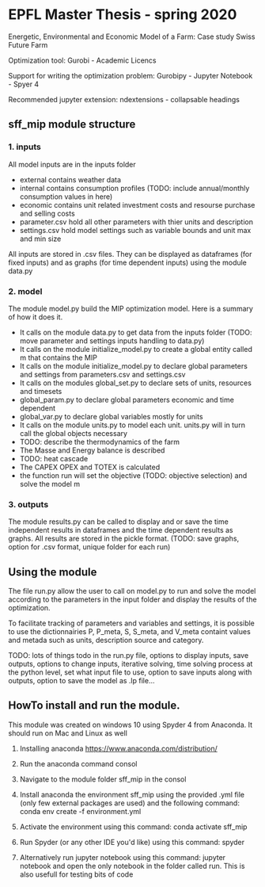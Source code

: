 # EPFL Master Thesis - spring 2020
Energetic, Environmental and Economic Model of a Farm: Case study Swiss Future Farm

Optimization tool: Gurobi - Academic Licencs

Support for writing the optimization problem: Gurobipy - Jupyter Notebook - Spyer 4

Recommended jupyter extension: ndextensions - collapsable headings

## sff_mip module structure


### 1. inputs

All model inputs are in the inputs folder

* external contains weather data
* internal contains consumption profiles (TODO: include annual/monthly consumption values in here)
* economic contains unit related investment costs and resourse purchase and selling costs
* parameter.csv hold all other parameters with thier units and description
* settings.csv hold model settings such as variable bounds and unit max and min size

All inputs are stored in .csv files. They can be displayed as dataframes (for fixed inputs) and as graphs (for time dependent inputs) using the module data.py

### 2. model

The module model.py build the MIP optimization model. Here is a summary of how it does it.

* It calls on the module data.py to get data from the inputs folder (TODO: move parameter and settings inputs handling to data.py)
* It calls on the module initialize_model.py to create a global entity called m that contains the MIP
* It calls on the module initialize_model.py to declare global parameters and settings from parameters.csv and settings.csv
* It calls on the modules global_set.py to declare sets of units, resources and timesets
* global_param.py to declare global parameters economic and time dependent
* global_var.py to declare global variables mostly for units
* It calls on the module units.py to model each unit. units.py will in turn call the global objects necessary
* TODO: describe the thermodynamics of the farm
* The Masse and Energy balance is described
* TODO: heat cascade
* The CAPEX OPEX and TOTEX is calculated
* the function run will set the objective (TODO: objective selection) and solve the model m

### 3. outputs

The module results.py can be called to display and or save the time independent results in dataframes and the time dependent results as graphs. All results are stored in the pickle format. (TODO: save graphs, option for .csv format, unique folder for each run)


## Using the module

The file run.py allow the user to call on model.py to run and solve the model according to the parameters in the input folder and display the results of the optimization.

To facilitate tracking of parameters and variables and settings, it is possible to use the dictionnairies P, P_meta, S, S_meta, and V_meta containt values and metada such as units, description source and category.

TODO: lots of things todo in the run.py file, options to display inputs, save outputs, options to change inputs, iterative solving, time solving process at the python level, set what input file to use, option to save inputs along with outputs, option to save the model as .lp file...  

## HowTo install and run the module.

This module was created on windows 10 using Spyder 4 from Anaconda. It should run on Mac and Linux as well

1. Installing anaconda https://www.anaconda.com/distribution/

2. Run the anaconda command consol

3. Navigate to the module folder sff_mip in the consol

4. Install anaconda the environment sff_mip using the provided .yml file (only few external packages are used) and the following command: conda env create -f environment.yml

5. Activate the environment using this command: conda activate sff_mip

6. Run Spyder (or any other IDE you'd like) using this command: spyder

7. Alternatively run jupyter notebook using this command: jupyter notebook
and open the only notebook in the folder called run. This is also usefull for testing bits of code

